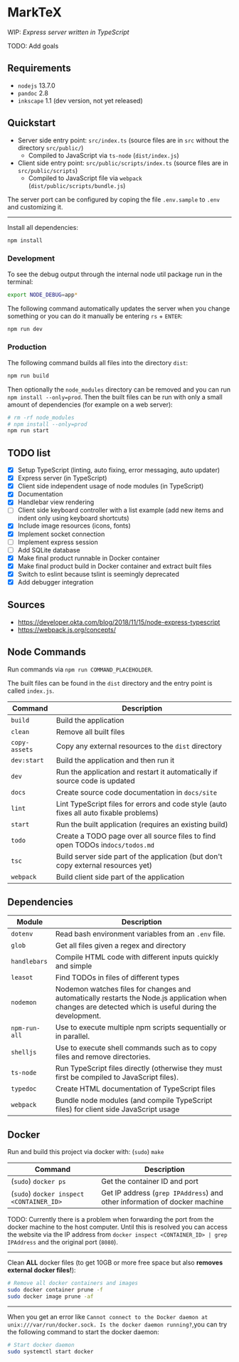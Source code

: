 # MarkTeX

WIP: *Express server written in TypeScript*

TODO: Add goals

## Requirements

- `nodejs` 13.7.0
- `pandoc` 2.8
- `inkscape` 1.1 (dev version, not yet released)

## Quickstart

- Server side entry point: `src/index.ts` (source files are in `src` without the directory `src/public/`)
  - Compiled to JavaScript via `ts-node`  (`dist/index.js`)
- Client side entry point: `src/public/scripts/index.ts` (source files are in `src/public/scripts`)
  - Compiled to JavaScript file via `webpack` (`dist/public/scripts/bundle.js`)

The server port can be configured by coping the file `.env.sample` to `.env` and customizing it.

---

Install all dependencies:

```sh
npm install
```

### Development

To see the debug output through the internal node util package run in the terminal:

```sh
export NODE_DEBUG=app*
```

The following command automatically updates the server when you change something or you can do it manually be entering `rs` + `ENTER`:

```sh
npm run dev
```

### Production

The following command builds all files into the directory `dist`:

```sh
npm run build
```

Then optionally the `node_modules` directory can be removed and you can run `npm install --only=prod`.
Then the built files can be run with only a small amount of dependencies (for example on a web server):

```sh
# rm -rf node_modules
# npm install --only=prod
npm run start
```

## TODO list

- [x] Setup TypeScript (linting, auto fixing, error messaging, auto updater)
- [x] Express server (in TypeScript)
- [x] Client side independent usage of node modules (in TypeScript)
- [x] Documentation
- [x] Handlebar view rendering
- [ ] Client side keyboard controller with a list example (add new items and indent only using keyboard shortcuts)
- [x] Include image resources (icons, fonts)
- [x] Implement socket connection
- [ ] Implement express session
- [ ] Add SQLite database
- [x] Make final product runnable in Docker container
- [x] Make final product build in Docker container and extract built files
- [x] Switch to eslint because tslint is seemingly deprecated
- [x] Add debugger integration

## Sources

- https://developer.okta.com/blog/2018/11/15/node-express-typescript
- https://webpack.js.org/concepts/

## Node Commands

Run commands via `npm run COMMAND_PLACEHOLDER`.

The built files can be found in the `dist` directory and the entry point is called `index.js`.

| Command |  Description |
| ------- | ------------ |
| `build` | Build the application |
| `clean` | Remove all built files |
| `copy-assets` | Copy any external resources to the `dist` directory |
| `dev:start` | Build the application and then run it |
| `dev` | Run the application and restart it automatically if source code is updated |
| `docs` | Create source code documentation in `docs/site` |
| `lint` | Lint TypeScript files for errors and code style (auto fixes all auto fixable problems) |
| `start` | Run the built application (requires an existing build) |
| `todo` | Create a TODO page over all source files to find open TODOs in`docs/todos.md` |
| `tsc` | Build server side part of the application (but don't copy external resources yet) |
| `webpack` | Build client side part of the application |

## Dependencies

| Module | Description |
| ------ | ----------- |
| `dotenv` | Read bash environment variables from an `.env` file. |
| `glob` | Get all files given a regex and directory |
| `handlebars` | Compile HTML code with different inputs quickly and simple |
| `leasot` | Find TODOs in files of different types |
| `nodemon` | Nodemon watches files for changes and automatically restarts the Node.js application when changes are detected which is useful during the development. |
| `npm-run-all` | Use to execute multiple npm scripts sequentially or in parallel. |
| `shelljs` | Use to execute shell commands such as to copy files and remove directories. |
| `ts-node` | Run TypeScript files directly (otherwise they must first be compiled to JavaScript files). |
| `typedoc` | Create HTML documentation of TypeScript files |
| `webpack` | Bundle node modules (and compile TypeScript files) for client side JavaScript usage |

## Docker

Run and build this project via docker with: (`sudo`) `make`

| Command |  Description |
| ------- | ------------ |
| (`sudo`) `docker ps` | Get the container ID and port |
| (`sudo`) `docker inspect <CONTAINER_ID>` | Get IP address (`grep IPAddress`) and other information of docker machine |

TODO: Currently there is a problem when forwarding the port from the docker machine to the host computer.
Until this is resolved you can access the website via the IP address from `docker inspect <CONTAINER_ID> | grep IPAddress` and the original port (`8080`).

---

Clean **ALL** docker files (to get 10GB or more free space but also **removes external docker files!**):

```sh
# Remove all docker containers and images
sudo docker container prune -f
sudo docker image prune -af
```

---

When you get an error like `Cannot connect to the Docker daemon at unix:///var/run/docker.sock. Is the docker daemon running?`,you can try the following command to start the docker daemon:

```sh
# Start docker daemon
sudo systemctl start docker
```
